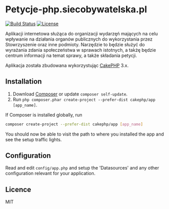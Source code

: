 # Petycje-php.siecobywatelska.pl

[![Build Status](https://travis-ci.org/watchdogpolska/petycja-php.siecobywatelska.pl.svg?branch=master)](https://travis-ci.org/watchdogpolska/petycja-php.siecobywatelska.pl)
[![License](http://img.shields.io/:license-mit-blue.svg)](http://doge.mit-license.org)

Aplikacji internetowa służąca do organizacji wydarzęń mających na celu wpływanie na działania organów publicznych do wykorzystania przez Stowrzyszenie oraz inne podmioty. Narzędzie to będzie służyć do wyrażania zdania społeczeństwa w sprawach istotnych, a takżę będzie centrum informacji na temat sprawy, a także składania petycji.

Aplikacja została zbudowana wykorzystując [CakePHP](http://cakephp.org) 3.x.

## Installation

1. Download [Composer](http://getcomposer.org/doc/00-intro.md) or update `composer self-update`.
2. Run `php composer.phar create-project --prefer-dist cakephp/app [app_name]`.

If Composer is installed globally, run
```bash
composer create-project --prefer-dist cakephp/app [app_name]
```

You should now be able to visit the path to where you installed the app and see
the setup traffic lights.

## Configuration

Read and edit `config/app.php` and setup the 'Datasources' and any other
configuration relevant for your application.

## Licence

MIT
